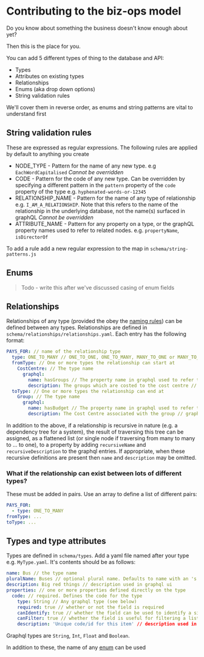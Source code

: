 # Contributing to the biz-ops model

Do you know about something the business doesn't know enough about yet?

Then this is the place for you.

You can add 5 different types of thing to the database and API:

- Types
- Attributes on existing types
- Relationships
- Enums (aka drop down options)
- String validation rules

We'll cover them in reverse order, as enums and string patterns are vital to understand first

## String validation rules

These are expressed as regular expressions. The following rules are applied by default to anything you create

- NODE_TYPE - Pattern for the name of any new type. e.g `EachWordCapitalised` _Cannot be overridden_
- CODE - Pattern for the code of any new type. Can be overridden by specifying a different pattern in the `pattern` property of the `code` property of the type e.g. `hyphenated-words-or-12345`
- RELATIONSHIP_NAME - Pattern for the name of any type of relationship e.g. `I_AM_A_RELATIONSHIP`. Note that this refers to the name of the relationship in the underlying database, not the name(s) surfaced in graphQL _Cannot be overridden_
- ATTRIBUTE_NAME - Pattern for any property on a type, or the graphQL property names used to refer to related nodes. e.g. `propertyName`, `isDirectorOf`

To add a rule add a new regular expression to the map in `schema/string-patterns.js`

## Enums

> Todo - write this after we've discussed casing of enum fields

## Relationships

Relationships of any type (provided the obey the [naming rules](#string-validation-rules)) can be defined between any types. Relationships are defined in `schema/relationships/relationships.yaml`. Each entry has the following format:

```yaml
PAYS_FOR: // name of the relationship type
  type: ONE_TO_MANY // ONE_TO_ONE, ONE_TO_MANY, MANY_TO_ONE or MANY_TO_MANY
  fromType: // One or more types the relationship can start at
    CostCentre: // The type name
      graphql:
        name: hasGroups // The property name in graphql used to refer to the related type
        description: The groups which are costed to the cost centre // graphql description
  toType: // One or more types the relationship can end at
    Group: // The type name
      graphql:
        name: hasBudget // The property name in graphql used to refer to the related type
        description: The Cost Centre associated with the group // graphql description
```

In addition to the above, if a relationship is recursive in nature (e.g. a dependency tree for a system), the result of traversing this tree can be assigned, as a flattened list (or single node if traversing from many to many to ... to one), to a property by adding `recursiveName` and `recursiveDescription` to the graphql entries. If appropriate, when these recursive definitions are present then `name` and `description` may be omitted.

### What if the relationship can exist between lots of different types?

These must be added in pairs. Use an array to define a list of different pairs:

```yaml
PAYS_FOR:
  - type: ONE_TO_MANY
fromType: ...
toType: ...
```

## Types and type attributes

Types are defined in `schema/types`. Add a yaml file named after your type e.g. `MyType.yaml`. It's contents should be as follows:

```yaml
name: Bus // the type name
pluralName: Buses // optional plural name. Defaults to name with an 's' suffix
description: Big red things // description used in graphql ui
properties: // one or more properties defined directly on the type
  code: // required. Defines the code for the type
    type: String // Any graphql type (see below)
    required: true // whether or not the field is required
    canIdentify: true // whether the field can be used to identify a single record
    canFilter: true // whether the field is useful for filtering a list of records
    description: 'Unique code/id for this item' // description used in graphql ui
```

Graphql types are `String`, `Int`, `Float` and `Boolean`.

In addition to these, the name of any [enum](#enums) can be used
